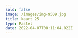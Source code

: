 ```yaml
---
sold: false
image: /images/img-9509.jpg
title: kaart 25
type: Pastel
date: 2022-04-07T08:11:04.022Z
---
```

